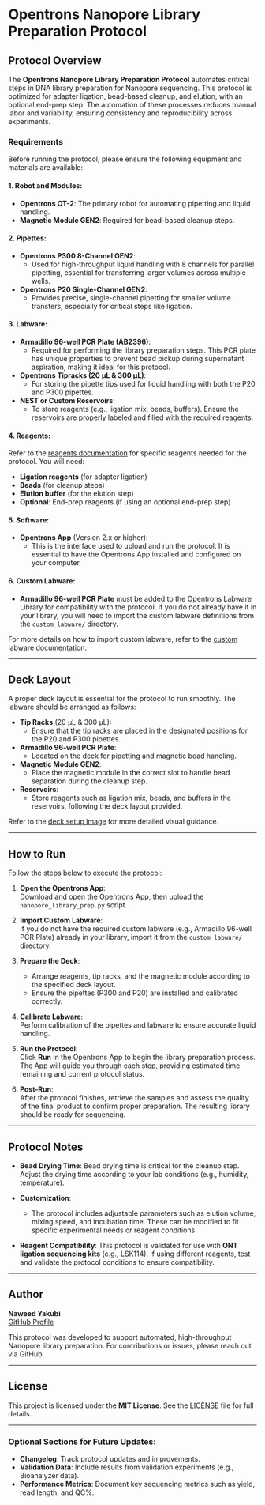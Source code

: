 # Opentrons Nanopore Library Preparation Protocol

## Protocol Overview

The **Opentrons Nanopore Library Preparation Protocol** automates critical steps in DNA library preparation for Nanopore sequencing. This protocol is optimized for adapter ligation, bead-based cleanup, and elution, with an optional end-prep step. The automation of these processes reduces manual labor and variability, ensuring consistency and reproducibility across experiments.

### Requirements

Before running the protocol, please ensure the following equipment and materials are available:

#### 1. **Robot and Modules:**
- **Opentrons OT-2**: The primary robot for automating pipetting and liquid handling.
- **Magnetic Module GEN2**: Required for bead-based cleanup steps.

#### 2. **Pipettes:**
- **Opentrons P300 8-Channel GEN2**:  
  - Used for high-throughput liquid handling with 8 channels for parallel pipetting, essential for transferring larger volumes across multiple wells.
- **Opentrons P20 Single-Channel GEN2**:  
  - Provides precise, single-channel pipetting for smaller volume transfers, especially for critical steps like ligation.

#### 3. **Labware:**
- **Armadillo 96-well PCR Plate (AB2396)**:  
  - Required for performing the library preparation steps. This PCR plate has unique properties to prevent bead pickup during supernatant aspiration, making it ideal for this protocol.
- **Opentrons Tipracks (20 µL & 300 µL)**:  
  - For storing the pipette tips used for liquid handling with both the P20 and P300 pipettes.
- **NEST or Custom Reservoirs**:  
  - To store reagents (e.g., ligation mix, beads, buffers). Ensure the reservoirs are properly labeled and filled with the required reagents.

#### 4. **Reagents:**
Refer to the [reagents documentation](docs/reagents.md) for specific reagents needed for the protocol. You will need:
- **Ligation reagents** (for adapter ligation)
- **Beads** (for cleanup steps)
- **Elution buffer** (for the elution step)
- **Optional**: End-prep reagents (if using an optional end-prep step)

#### 5. **Software:**
- **Opentrons App** (Version 2.x or higher):  
  - This is the interface used to upload and run the protocol. It is essential to have the Opentrons App installed and configured on your computer.

#### 6. **Custom Labware:**
- **Armadillo 96-well PCR Plate** must be added to the Opentrons Labware Library for compatibility with the protocol. If you do not already have it in your library, you will need to import the custom labware definitions from the `custom_labware/` directory.

For more details on how to import custom labware, refer to the [custom labware documentation](protocol/custom_labware/README.md).

---

## Deck Layout

A proper deck layout is essential for the protocol to run smoothly. The labware should be arranged as follows:

- **Tip Racks** (20 µL & 300 µL):  
  - Ensure that the tip racks are placed in the designated positions for the P20 and P300 pipettes.
- **Armadillo 96-well PCR Plate**:  
  - Located on the deck for pipetting and magnetic bead handling.
- **Magnetic Module GEN2**:  
  - Place the magnetic module in the correct slot to handle bead separation during the cleanup step.
- **Reservoirs**:  
  - Store reagents such as ligation mix, beads, and buffers in the reservoirs, following the deck layout provided.

Refer to the [deck setup image](docs/images/deck_setup.png) for more detailed visual guidance.

---

## How to Run

Follow the steps below to execute the protocol:

1. **Open the Opentrons App**:  
   Download and open the Opentrons App, then upload the `nanopore_library_prep.py` script.

2. **Import Custom Labware**:  
   If you do not have the required custom labware (e.g., Armadillo 96-well PCR Plate) already in your library, import it from the `custom_labware/` directory.

3. **Prepare the Deck**:  
   - Arrange reagents, tip racks, and the magnetic module according to the specified deck layout.
   - Ensure the pipettes (P300 and P20) are installed and calibrated correctly.
   
4. **Calibrate Labware**:  
   Perform calibration of the pipettes and labware to ensure accurate liquid handling.

5. **Run the Protocol**:  
   Click **Run** in the Opentrons App to begin the library preparation process. The App will guide you through each step, providing estimated time remaining and current protocol status.

6. **Post-Run**:  
   After the protocol finishes, retrieve the samples and assess the quality of the final product to confirm proper preparation. The resulting library should be ready for sequencing.

---

## Protocol Notes

- **Bead Drying Time**: Bead drying time is critical for the cleanup step. Adjust the drying time according to your lab conditions (e.g., humidity, temperature).
  
- **Customization**:  
  - The protocol includes adjustable parameters such as elution volume, mixing speed, and incubation time. These can be modified to fit specific experimental needs or reagent conditions.
  
- **Reagent Compatibility**: This protocol is validated for use with **ONT ligation sequencing kits** (e.g., LSK114). If using different reagents, test and validate the protocol conditions to ensure compatibility.

---

## Author

**Naweed Yakubi**  
[GitHub Profile](https://github.com/YOUR_USERNAME)

This protocol was developed to support automated, high-throughput Nanopore library preparation. For contributions or issues, please reach out via GitHub.

---

## License

This project is licensed under the **MIT License**. See the [LICENSE](LICENSE) file for full details.

---

### Optional Sections for Future Updates:

- **Changelog**: Track protocol updates and improvements.
- **Validation Data**: Include results from validation experiments (e.g., Bioanalyzer data).
- **Performance Metrics**: Document key sequencing metrics such as yield, read length, and QC%.

